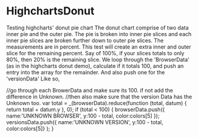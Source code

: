 HighchartsDonut
===============

Testing highcharts' donut pie chart
The donut chart comprise of two data inner pie and the outer pie. The pie is broken into inner pie slices and each inner pie slices are broken further down to outer pie slices. The measurements are in percent.
This test will create an extra inner and outer slice for the remaining percent. Say of 100%, if your slices totals to only 80%, then 20% is the remaining slice. 
We loop through the 'BrowserData' (as in the highcharts donut demo), calculate if it totals 100, and push an entry into the array for the remainder. And also push one for the 'versionData'
Like so,

//go through each BrowerData and make sure its 100. if not add the difference in Unknown.
        //then also make sure that the version Data has the Unknown too.
        var total = _(browserData).reduce(function (total, datum) {
            return total + datum.y
        }, 0);
        if (total < 100) {
            browserData.push({
                name:'UNKNOWN BROWSER',
                y:100 - total,
                color:colors[5]
            });
            versionsData.push({
                    name:'UNKNOWN VERSION',
                    y:100 - total,
                    color:colors[5]}
            );
        }


